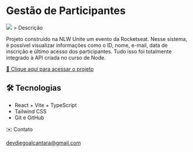 # Gestão de Participantes

<img src="./src/assets/gestao-nlw.gif">
> Descrição

Projeto construído na NLW Unite um evento da Rocketseat.
Nesse sistema, é possível visualizar informações como o ID, nome, e-mail, data de inscrição e último acesso dos participantes. 
Tudo isso foi totalmente integrado à API criada no curso de Node.

[🔗 Clique aqui para acessar o projeto](https://devdiegoalcantara.github.io/gestao-pessoas/)

## 🛠️ Tecnologias

- React + Vite + TypeScript
- Tailwind CSS
- Git e GitHub

✉️ Contato

devdiegoalcantara@gmail.com

